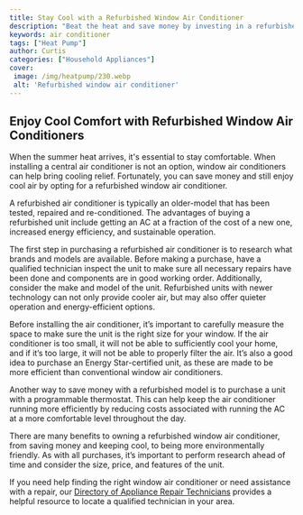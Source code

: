 ```yaml
---
title: Stay Cool with a Refurbished Window Air Conditioner
description: "Beat the heat and save money by investing in a refurbished window air conditioner Learn how to keep your home cool without breaking the bank"
keywords: air conditioner
tags: ["Heat Pump"]
author: Curtis
categories: ["Household Appliances"]
cover: 
 image: /img/heatpump/230.webp
 alt: 'Refurbished window air conditioner'
---
```

## Enjoy Cool Comfort with Refurbished Window Air Conditioners
When the summer heat arrives, it's essential to stay comfortable. When installing a central air conditioner is not an option, window air conditioners can help bring cooling relief. Fortunately, you can save money and still enjoy cool air by opting for a refurbished window air conditioner.

A refurbished air conditioner is typically an older-model that has been tested, repaired and re-conditioned. The advantages of buying a refurbished unit include getting an AC at a fraction of the cost of a new one, increased energy efficiency, and sustainable operation.

The first step in purchasing a refurbished air conditioner is to research what brands and models are available. Before making a purchase, have a qualified technician inspect the unit to make sure all necessary repairs have been done and components are in good working order. Additionally, consider the make and model of the unit. Refurbished units with newer technology can not only provide cooler air, but may also offer quieter operation and energy-efficient options.

Before installing the air conditioner, it’s important to carefully measure the space to make sure the unit is the right size for your window. If the air conditioner is too small, it will not be able to sufficiently cool your home, and if it’s too large, it will not be able to properly filter the air. It’s also a good idea to purchase an Energy Star-certified unit, as these are made to be more efficient than conventional window air conditioners. 

Another way to save money with a refurbished model is to purchase a unit with a programmable thermostat. This can help keep the air conditioner running more efficiently by reducing costs associated with running the AC at a more comfortable level throughout the day.

There are many benefits to owning a refurbished window air conditioner, from saving money and keeping cool, to being more environmentally friendly. As with all purchases, it’s important to perform research ahead of time and consider the size, price, and features of the unit.
 
If you need help finding the right window air conditioner or need assistance with a repair, our [Directory of Appliance Repair Technicians](./pages/appliance-repair-technicians) provides a helpful resource to locate a qualified technician in your area.
